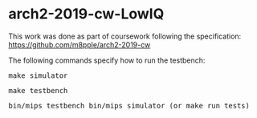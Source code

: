 # arch2-2019-cw-LowIQ
This work was done as part of coursework following the specification: https://github.com/m8pple/arch2-2019-cw

The following commands specify how to run the testbench:
<pre>
make simulator
</pre>
<pre>
make testbench
</pre>
<pre>
bin/mips_testbench bin/mips_simulator (or make run_tests)
</pre>
